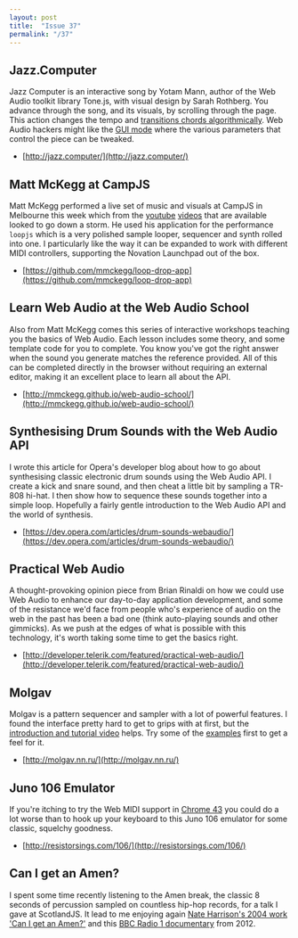 ```yaml
---
layout: post
title:  "Issue 37"
permalink: "/37"
---
```


## Jazz.Computer ##

Jazz Computer is an interactive song by Yotam Mann, author of the Web
Audio toolkit library Tone.js, with visual design by Sarah
Rothberg. You advance through the song, and its visuals, by scrolling
through the page. This action changes the tempo and
[transitions chords algorithmically](http://jazz.computer/info/). Web
Audio hackers might like the [GUI mode](http://jazz.computer/#GUI)
where the various parameters that control the piece can be tweaked.

- [http://jazz.computer/](http://jazz.computer/)

## Matt McKegg at CampJS ##

Matt McKegg performed a live set of music and visuals at CampJS in
Melbourne this week which from the
[youtube](https://www.youtube.com/watch?v=mWXuD9IC0k4)
[videos](https://www.youtube.com/watch?v=qIgwNhigsbM) that are
available looked to go down a storm. He used his application for the
performance `loopjs` which is a very polished sample looper, sequencer
and synth rolled into one. I particularly like the way it can be
expanded to work with different MIDI controllers, supporting the
Novation Launchpad out of the box.

- [https://github.com/mmckegg/loop-drop-app](https://github.com/mmckegg/loop-drop-app)

## Learn Web Audio at the Web Audio School ##

Also from Matt McKegg comes this series of interactive workshops
teaching you the basics of Web Audio. Each lesson includes some
theory, and some template code for you to complete. You know you've
got the right answer when the sound you generate matches the reference
provided. All of this can be completed directly in the browser without
requiring an external editor, making it an excellent place to learn
all about the API.

- [http://mmckegg.github.io/web-audio-school/](http://mmckegg.github.io/web-audio-school/)

## Synthesising Drum Sounds with the Web Audio API ##

I wrote this article for Opera's developer blog about how to go about
synthesising classic electronic drum sounds using the Web Audio API. I
create a kick and snare sound, and then cheat a little bit by sampling
a TR-808 hi-hat. I then show how to sequence these sounds together into
a simple loop. Hopefully a fairly gentle introduction to the Web Audio
API and the world of synthesis.

- [https://dev.opera.com/articles/drum-sounds-webaudio/](https://dev.opera.com/articles/drum-sounds-webaudio/)

## Practical Web Audio ##

A thought-provoking opinion piece from Brian Rinaldi on how we could
use Web Audio to enhance our day-to-day application development, and
some of the resistance we'd face from people who's experience of audio
on the web in the past has been a bad one (think auto-playing sounds
and other gimmicks). As we push at the edges of what is possible with
this technology, it's worth taking some time to get the basics right.

- [http://developer.telerik.com/featured/practical-web-audio/](http://developer.telerik.com/featured/practical-web-audio/)

## Molgav ##

Molgav is a pattern sequencer and sampler with a lot of powerful
features. I found the interface pretty hard to get to grips with at
first, but the
[introduction and tutorial video](http://molgav.nn.ru/rtfm/index.html)
helps. Try some of the
[examples](http://molgav.nn.ru/rtfm/index.html#examplesinfo) first to
get a feel for it.

- [http://molgav.nn.ru/](http://molgav.nn.ru/)

## Juno 106 Emulator ##

If you're itching to try the Web MIDI support in
[Chrome 43](http://blog.chromium.org/2015/04/chrome-43-beta-web-midi-and-upgrading.html)
you could do a lot worse than to hook up your keyboard to this Juno
106 emulator for some classic, squelchy goodness.

- [http://resistorsings.com/106/](http://resistorsings.com/106/)

## Can I get an Amen? ##

I spent some time recently listening to the Amen break, the classic 8
seconds of percussion sampled on countless hip-hop records, for a talk
I gave at ScotlandJS. It lead to me enjoying again
[Nate Harrison's 2004 work 'Can I get an Amen?'](https://www.youtube.com/watch?v=5SaFTm2bcac)
and this
[BBC Radio 1 documentary](http://www.bbc.co.uk/programmes/p00rzp6w)
from 2012.
